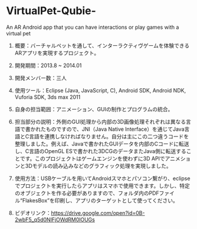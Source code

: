 # VirtualPet-Qubie-
An AR Android app that you can have interactions or play games with a virtual pet


1.	概要：バーチャルペットを通して、インターラクティヴゲームを体験できるARアプリを実現するプロジェクト。
2.	開発期間：2013.8 ~ 2014.01
3.	開発メンバー数：三人
4.	使用ツール：Eclipse (Java, JavaScript, C), Android SDK, Android NDK, Vuforia SDK, 3ds max 2011
5.	自身の担当範囲：アニメーション、GUIの制作とプログラムの統合。
6.  担当部分の説明：外側のGUI処理から内部の3D画像処理それぞれは異なる言語で書かれたものですので、JNI（Java Native Interface）を通じてJava言語とC言語を連携しなければなりません。自分は主にこの二つ違うコードを整理しました。例えば、Javaで書かれたGUIデータを内部のCコードに転送し、C言語のOpenGL ESで書かれた3DCGのデータまたJava側に転送することです。このプロジェクトはゲームエンジンを使わずに3D APIでアニメションと3Dモデルの読み込みなどのグラフィック処理を実現しました。

7.	使用方法：USBケーブルを用いてAndroidスマホとパソコン繋がり、eclipseでプロジェクトを実行したらアプリはスマホで使用できます。しかし、特定のオブジェクトを作る必要がありますので、フォルダ内のPDFファイル“FlakesBox”を印刷し、アプリのターゲットとして使ってください。

8.	ビデオリンク：https://drive.google.com/open?id=0B-2wbF5_q5d0NlFjOWdRM0lOUGs

